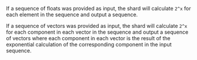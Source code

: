 If a sequence of floats was provided as input, the shard will calculate `2^x` for each element in the sequence and output a sequence.

If a sequence of vectors was provided as input, the shard will calculate `2^x` for each component in each vector in the sequence and output a sequence of vectors where each component in each vector is the result of the exponential calculation of the corresponding component in the input sequence.